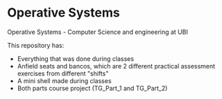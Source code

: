 # Operative Systems
Operative Systems - Computer Science and engineering at UBI

This repository has:
- Everything that was done during classes
- Anfield seats and bancos, which are 2 different practical assessment exercises from different "shifts"
- A mini shell made during classes
- Both parts course project (TG_Part_1 and TG_Part_2)
